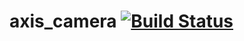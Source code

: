 axis_camera [![Build Status](https://travis-ci.com/ros-drivers/axis_camera.svg?branch=master)](https://travis-ci.com/ros-drivers/axis_camera)
=============================================================================================================================================
